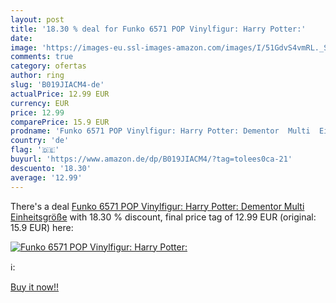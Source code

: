 ```yaml
---
layout: post
title: '18.30 % deal for Funko 6571 POP Vinylfigur: Harry Potter:'
date: 
image: 'https://images-eu.ssl-images-amazon.com/images/I/51GdvS4vmRL._SL200_.jpg'
comments: true
category: ofertas
author: ring
slug: 'B019JIACM4-de'
actualPrice: 12.99 EUR
currency: EUR
price: 12.99
comparePrice: 15.9 EUR
prodname: 'Funko 6571 POP Vinylfigur: Harry Potter: Dementor  Multi  Einheitsgröße'
country: 'de'
flag: '🇩🇪'
buyurl: 'https://www.amazon.de/dp/B019JIACM4/?tag=tolees0ca-21'
descuento: '18.30'
average: '12.99'
---
```


There's a deal [Funko 6571 POP Vinylfigur: Harry Potter: Dementor  Multi  Einheitsgröße](https://www.amazon.de/dp/B019JIACM4/?tag=tolees0ca-21)  with  18.30 % discount, final price tag of  12.99 EUR (original: 15.9 EUR) here:

[![Funko 6571 POP Vinylfigur: Harry Potter:](https://images-eu.ssl-images-amazon.com/images/I/51GdvS4vmRL._SL200_.jpg)](https://www.amazon.de/dp/B019JIACM4/?tag=tolees0ca-21)

ℹ️:


[Buy it now!!](https://www.amazon.de/dp/B019JIACM4/?tag=tolees0ca-21)

